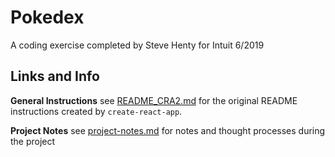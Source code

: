 # Pokedex
A coding exercise completed by Steve Henty for Intuit
6/2019

## Links and Info

**General Instructions**
see [README_CRA2.md](./README_CRA2.md) for the original README instructions created by `create-react-app`.

**Project Notes**
see [project-notes.md](./project-notes.md) for notes and thought processes during the project

